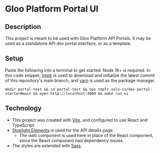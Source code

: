 # Gloo Platform Portal UI

## Description

This project is meant to be used with Gloo Platform API Portals. It may be used as a standalone API dev portal interface, or as a template.

## Setup

Paste the following into a terminal to get started. Node 16+ is required. In this code snippet, [tmplr](https://github.com/loreanvictor/tmplr) is used to download and initialize the latest commit of this repository's main branch, and [yarn](https://yarnpkg.com/) is used as the package manager.

```
mkdir portal-test && cd portal-test && npx tmplr solo-io/dev-portal-starter#main && open http://localhost:4000 && make run-ui
```

## Technology

- This project was created with [Vite](https://vitejs.dev/), and configured to use React and TypeScript.
- [Stoplight Elements](https://github.com/stoplightio/elements) is used for the API details page.
  - The web component is used here in place of the React component, since the React component had dependency issues.
- The styles are extended with [Sass](https://sass-lang.com/).
